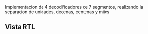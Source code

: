 Implementacion de 4 decodificadores de 7 segmentos, realizando la separacion de unidades, decenas, centenas y miles 

## Vista RTL